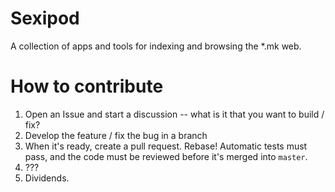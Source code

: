 # Sexipod

A collection of apps and tools for indexing and browsing the *.mk web.

# How to contribute

1. Open an Issue and start a discussion -- what is it that you want to build / fix?
2. Develop the feature / fix the bug in a branch
3. When it's ready, create a pull request. Rebase! Automatic tests must pass, and the code must be reviewed before it's merged into `master`.
4. ???
5. Dividends.
